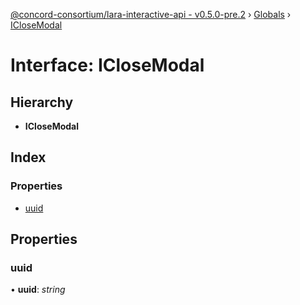 [@concord-consortium/lara-interactive-api - v0.5.0-pre.2](../README.md) › [Globals](../globals.md) › [ICloseModal](iclosemodal.md)

# Interface: ICloseModal

## Hierarchy

* **ICloseModal**

## Index

### Properties

* [uuid](iclosemodal.md#uuid)

## Properties

###  uuid

• **uuid**: *string*
